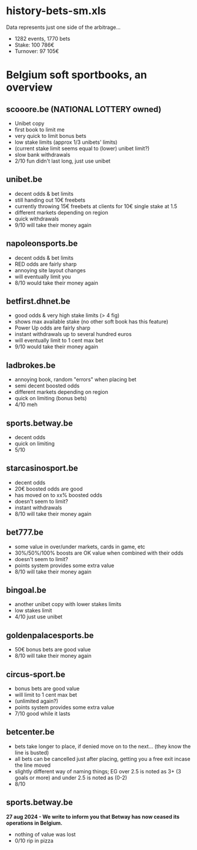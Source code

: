 # history-bets-sm.xls
Data represents just one side of the arbitrage...
- 1282 events, 1770 bets
- Stake: 100 786€
- Turnover: 97 105€

# Belgium soft sportbooks, an overview

## scooore.be (NATIONAL LOTTERY owned)
- Unibet copy
- first book to limit me
- very quick to limit bonus bets
- low stake limits (approx 1/3 unibets' limits)
- (current stake limit seems equal to (lower) unibet limit?)
- slow bank withdrawals
- 2/10 fun didn't last long, just use unibet

## unibet.be
- decent odds & bet limits
- still handing out 10€ freebets
-   currently throwing 15€ freebets at clients for 10€ single stake at 1.5
- different markets depending on region
- quick withdrawals
- 9/10 will take their money again

## napoleonsports.be
- decent odds & bet limits
- RED odds are fairly sharp
- annoying site layout changes
- will eventually limit you
- 8/10 would take their money again

## betfirst.dhnet.be
- good odds & very high stake limits (> 4 fig)
- shows max available stake (no other soft book has this feature)
- Power Up odds are fairly sharp
- instant withdrawals up to several hundred euros
- will eventually limit to 1 cent max bet
- 9/10 would take their money again

## ladbrokes.be
- annoying book, random "errors" when placing bet
- semi decent boosted odds
- different markets depending on region
- quick on limiting (bonus bets)
- 4/10 meh

## sports.betway.be
- decent odds
- quick on limiting
- 5/10 

## starcasinosport.be
- decent odds
- 20€ boosted odds are good
-   has moved on to xx% boosted odds
- doesn't seem to limit?
- instant withdrawals
- 8/10 will take their money again

## bet777.be
- some value in over/under markets, cards in game, etc
- 30%/50%/100% boosts are OK value when combined with their odds
- doesn't seem to limit?
- points system provides some extra value
- 8/10 will take their money again

## bingoal.be
- another unibet copy with lower stakes limits
- low stakes limit
- 4/10 just use unibet

## goldenpalacesports.be
- 50€ bonus bets are good value
- 8/10 will take their money again

## circus-sport.be
- bonus bets are good value
- will limit to 1 cent max bet
- (unlimited again?)
- points system provides some extra value
- 7/10 good while it lasts

## betcenter.be
- bets take longer to place, if denied move on to the next... (they know the line is busted)
- all bets can be cancelled just after placing, getting you a free exit incase the line moved
- slightly different way of naming things; EG over 2.5 is noted as 3+ (3 goals or more) and under 2.5 is noted as (0-2)
- 8/10 

## sports.betway.be
**27 aug 2024 - We write to inform you that Betway has now ceased its operations in Belgium.**
- nothing of value was lost
- 0/10 rip in pizza
